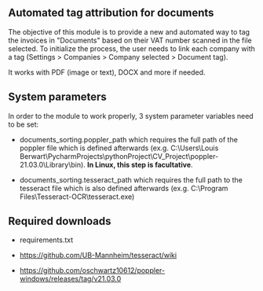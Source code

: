 Automated tag attribution for documents
---------------------------------------

The objective of this module is to provide a new and automated way
to tag the invoices in "Documents" based on their VAT number scanned in the file selected.
To initialize the process, the user needs to link each company with a tag (Settings > Companies > Company selected > Document tag).

It works with PDF (image or text), DOCX and more if needed.

System parameters
---------------------------------
In order to the module to work properly, 3 system parameter variables need to be set:
     
- documents_sorting.poppler_path which requires the full path of the poppler file which is defined afterwards 
  (ex.g. C:\Users\Louis Berwart\PycharmProjects\pythonProject\CV_Project\poppler-21.03.0\Library\bin). **In Linux, this step is facultative**.
  
- documents_sorting.tesseract_path which requires the full path to the tesseract file which is also defined afterwards
  (ex.g. C:\Program Files\Tesseract-OCR\tesseract.exe)

Required downloads
---------------------------------
- requirements.txt

- https://github.com/UB-Mannheim/tesseract/wiki

- https://github.com/oschwartz10612/poppler-windows/releases/tag/v21.03.0



